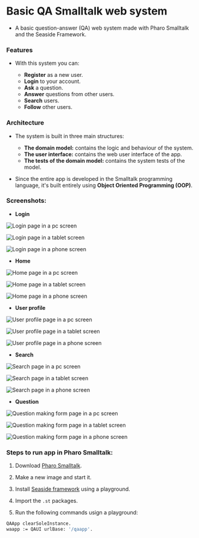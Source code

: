 # Basic QA Smalltalk web system

- A basic question-answer (QA) web system made with Pharo Smalltalk and the Seaside Framework.

### Features

- With this system you can:

  - **Register** as a new user.
  - **Login** to your account.
  - **Ask** a question.
  - **Answer** questions from other users.
  - **Search** users.
  - **Follow** other users.

### Architecture

- The system is built in three main structures:

  - **The domain model:** contains the logic and behaviour of the system.
  - **The user interface:** contains the web user interface of the app.
  - **The tests of the domain model:** contains the system tests of the model.

- Since the entire app is developed in the Smalltalk programming language, it's built entirely using **Object Oriented Programming (OOP)**.

### Screenshots:

- **Login**

![Login page in a pc screen](https://github.com/J-4352681/Basic-QA-smalltalk-web-system/blob/development/img/pc/login-1280.png?raw=true "PC: 1280x720 display")

![Login page in a tablet screen](https://github.com/J-4352681/Basic-QA-smalltalk-web-system/blob/development/img/tablet/login-810.png?raw=true "Tablet: 810x1080 display")

![Login page in a phone screen](https://github.com/J-4352681/Basic-QA-smalltalk-web-system/blob/development/img/phone/login-360.png?raw=true "Phone: 360x760 display")


- **Home**

![Home page in a pc screen](https://github.com/J-4352681/Basic-QA-smalltalk-web-system/blob/development/img/pc/home-1280.png?raw=true "PC: 1280x720 display")

![Home page in a tablet screen](https://github.com/J-4352681/Basic-QA-smalltalk-web-system/blob/development/img/tablet/home-810.png?raw=true "Tablet: 810x1080 display")

![Home page in a phone screen](https://github.com/J-4352681/Basic-QA-smalltalk-web-system/blob/development/img/phone/home-360.png?raw=true "Phone: 360x760 display")

- **User profile**

![User profile page in a pc screen](https://github.com/J-4352681/Basic-QA-smalltalk-web-system/blob/development/img/pc/user-1280.png?raw=true "PC: 1280x720 display")

![User profile page in a tablet screen](https://github.com/J-4352681/Basic-QA-smalltalk-web-system/blob/development/img/tablet/user-810.png?raw=true "Tablet: 810x1080 display")

![User profile page in a phone screen](https://github.com/J-4352681/Basic-QA-smalltalk-web-system/blob/development/img/phone/user-360.png?raw=true "Phone: 360x760 display")

- **Search**

![Search page in a pc screen](https://github.com/J-4352681/Basic-QA-smalltalk-web-system/blob/development/img/pc/search-1280.png?raw=true "PC: 1280x720 display")

![Search page in a tablet screen](https://github.com/J-4352681/Basic-QA-smalltalk-web-system/blob/development/img/tablet/search-810.png?raw=true "Tablet: 810x1080 display")

![Search page in a phone screen](https://github.com/J-4352681/Basic-QA-smalltalk-web-system/blob/development/img/phone/search-360.png?raw=true "Phone: 360x760 display")

- **Question**

![Question making form page in a pc screen](https://github.com/J-4352681/Basic-QA-smalltalk-web-system/blob/development/img/pc/question-1280.png?raw=true "PC: 1280x720 display")

![Question making form page in a tablet screen](https://github.com/J-4352681/Basic-QA-smalltalk-web-system/blob/development/img/tablet/question-810.png?raw=true "Tablet: 810x1080 display")

![Question making form page in a phone screen](https://github.com/J-4352681/Basic-QA-smalltalk-web-system/blob/development/img/phone/question-360.png?raw=true "Phone: 360x760 display")


### Steps to run app in Pharo Smalltalk:

1. Download [Pharo Smalltalk](https://pharo.org/).

2. Make a new image and start it.

3. Install [Seaside framework](https://github.com/SeasideSt/Seaside) using a playground.

4. Import the `.st` packages.

5. Run the following commands usign a playground:

  ```Bash
  QAApp clearSoleInstance.
  waapp := QAUI urlBase: '/qaapp'.
  ```
